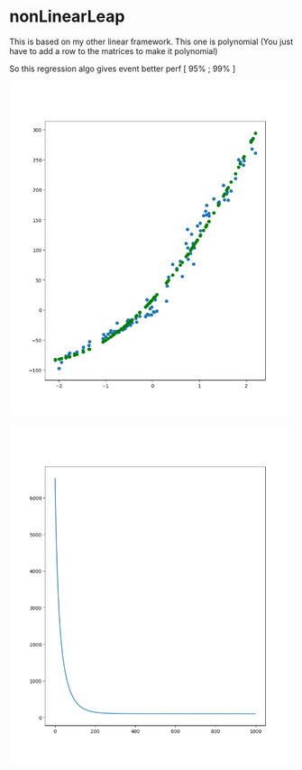 # nonLinearLeap
This is based on my other linear framework. This one is polynomial (You just have to add a row to the matrices to make it polynomial)

So this regression algo gives event better perf [ 95% ; 99% ]


![alt text](https://github.com/Huginode/nonLinearLeap/blob/main/Pictures/PolynomialGraph.png?raw=true)

![alt text](https://github.com/Huginode/nonLinearLeap/blob/main/Pictures/LearningCurve.png?raw=true)
